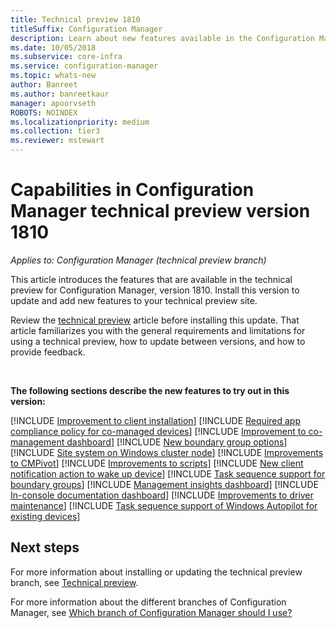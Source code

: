 ```yaml
---
title: Technical preview 1810
titleSuffix: Configuration Manager
description: Learn about new features available in the Configuration Manager technical preview branch version 1810.
ms.date: 10/05/2018
ms.subservice: core-infra
ms.service: configuration-manager
ms.topic: whats-new
author: Banreet
ms.author: banreetkaur
manager: apoorvseth
ROBOTS: NOINDEX
ms.localizationpriority: medium
ms.collection: tier3
ms.reviewer: mstewart
---
```


# Capabilities in Configuration Manager technical preview version 1810

*Applies to: Configuration Manager (technical preview branch)*

This article introduces the features that are available in the technical preview for Configuration Manager, version 1810. Install this version to update and add new features to your technical preview site.

Review the [technical preview](technical-preview.md) article before installing this update. That article familiarizes you with the general requirements and limitations for using a technical preview, how to update between versions, and how to provide feedback.


<!--  Known Issues Template
## Known issues

[!INCLUDE [known issue title](includes/known-issue-bugid.md)]

-->



<br>

**The following sections describe the new features to try out in this version:**

[!INCLUDE [Improvement to client installation](includes/1810/1358840.md)]
[!INCLUDE [Required app compliance policy for co-managed devices](includes/1810/1358196.md)]
[!INCLUDE [Improvement to co-management dashboard](includes/1810/1358980.md)]
[!INCLUDE [New boundary group options](includes/1810/1358749.md)]
[!INCLUDE [Site system on Windows cluster node](includes/1810/1359132.md)]
[!INCLUDE [Improvements to CMPivot](includes/1810/1359068.md)]
[!INCLUDE [Improvements to scripts](includes/1810/1358239.md)]
[!INCLUDE [New client notification action to wake up device](includes/1810/1317364.md)]
[!INCLUDE [Task sequence support for boundary groups](includes/1810/1359025.md)]
[!INCLUDE [Management insights dashboard](includes/1810/1357979.md)]
[!INCLUDE [In-console documentation dashboard](includes/1810/1357546.md)]
[!INCLUDE [Improvements to driver maintenance](includes/1810/1358270.md)]
[!INCLUDE [Task sequence support of Windows Autopilot for existing devices](includes/1810/1358333.md)]



## Next steps

For more information about installing or updating the technical preview branch, see [Technical preview](technical-preview.md).

For more information about the different branches of Configuration Manager, see [Which branch of Configuration Manager should I use?](../understand/which-branch-should-i-use.md)
